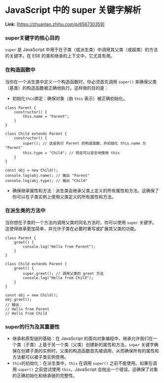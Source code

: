 # JavaScript 中的 super 关键字解析



 **Link:** [https://zhuanlan.zhihu.com/p/656730359]

### super关键字的核心目的  

`super` 是 JavaScript 中用于在子类（或派生类）中调用其父类（或超类）的方法的关键字。在 ES6 的类和继承的上下文中，它尤其有用。

### 在构造函数中  

当你在一个派生类中定义一个构造函数时，你必须首先调用 `super()` 来确保父类（基类）的构造函数被正确地执行。这样做的目的是：

* 初始化`this`绑定：确保对象（由 `this` 表示）被正确初始化。

```
class Parent {
    constructor() {
        this.name = "Parent";
    }
}

class Child extends Parent {
    constructor() {
        super(); // 这会执行 Parent 的构造函数，并初始化 this.name 为 "Parent"
        this.type = "Child"; // 现在可以安全地使用 this
    }
}

const obj = new Child();
console.log(obj.name); // 输出 "Parent"
console.log(obj.type); // 输出 "Child"

```

* 确保继承属性和方法：派生类会继承父类上定义的所有属性和方法。这确保了你可以在子类实例上使用父类定义的所有属性和方法。

### 在派生类的方法中  

当你想在子类的一个方法内调用父类的同名方法时，你可以使用 `super` 关键字。这使得继承更加简单，并允许子类在必要时重写或扩展其父类的功能。

```
class Parent {
    greet() {
        console.log("Hello from Parent");
    }
}

class Child extends Parent {
    greet() {
        super.greet(); // 调用父类的 greet 方法
        console.log("Hello from Child");
    }
}

const obj = new Child();
obj.greet();
// 输出：
// Hello from Parent
// Hello from Child

```
### super的行为及其重要性  

* 继承和原型链的基础：在 JavaScript 的面向对象编程中，继承允许我们在一个类（子类）上基于另一个类（父类）创建新的属性和方法。`super` 关键字确保在创建子类的实例时，父类的构造函数首先被调用，从而确保所有的属性和方法都可以被子类实例使用。
* `this`的初始化：在派生类中，`this` 在调用 `super()` 之前不能使用。如果在调用 `super()` 之前尝试使用 `this`，JavaScript 会抛出一个错误。这确保了对象的正确初始化和继承链的完整性。
